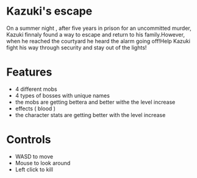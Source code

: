 Kazuki's escape
===============

On a summer night , after five years in prison for an uncommitted murder, Kazuki finnaly found a way to escape and return to his family.However, when he reached the courtyard he heard the alarm going off!Help Kazuki fight his way through security and stay out of the lights!

Features
========

- 4 different mobs
- 4 types of bosses with unique names
- the mobs are getting bettera and better withe the level increase
- effects ( blood )
- the character stats are getting better with the level increase

Controls
========

- WASD to move
- Mouse to look around
- Left click to kill
